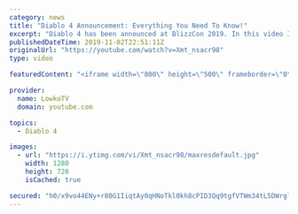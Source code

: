 ```yaml
---
category: news
title: "Diablo 4 Announcement: Everything You Need To Know!"
excerpt: "Diablo 4 has been announced at BlizzCon 2019. In this video I go over everything you need to know about this upcoming Blizzard Entertainment game."
publishedDateTime: 2019-11-02T22:51:11Z
originalUrl: "https://youtube.com/watch?v=Xmt_nsacr98"
type: video

featuredContent: "<iframe width=\"800\" height=\"500\" frameborder=\"0\" src=\"https://www.youtube.com/embed/Xmt_nsacr98\" allow=\"accelerometer; autoplay; encrypted-media; gyroscope; picture-in-picture\" allowfullscreen></iframe>"

provider:
  name: LowkoTV
  domain: youtube.com

topics:
  - Diablo 4

images:
  - url: "https://i.ytimg.com/vi/Xmt_nsacr98/maxresdefault.jpg"
    width: 1280
    height: 720
    isCached: true

secured: "h0/x9vo44ENy+r80G1IiqtAy0qHNoTkl0kh8cPID3Qq9tgfVTWm34tL5DWrgldWxT9PZBTxYsSsqrFzPTaYY1mEA9Fj/Zbj7j/zeSLUjQltV3kUUH5a/yrVyy4EzN1y/QsiZBnCckf3UeJGqCHsVG9lzMghpSVAsNQmZ7s60BPbQqhX2jbYR1WQOlcrllf74+ARxVDaDQbKVMfvX0gStpRABRFmHn46/X1L4mZayhjepDBWTewwabTKjPiBieJTlAbQU2u0unBAvtc9Izi2/cAPFmrJTxq1L7eLWht/WfhkDPsIf+h1JIq56qy6EupgYiLX8bY3PtBpIooAApH7Gdd40eQE/rMH/17y9idLxChJa9Cofzze+QCCbGR7DY/hArORXoVKIj6xHVhjeQFR/XAjnBu3pXCsEaCJDHytXLssacMvKOjiEM0QkqrEaeYYD;JmRf4iNZCoBM8FlQTgR4Vw=="
---
```


